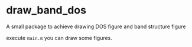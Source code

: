 # draw_band_dos
A small package to achieve drawing DOS figure and band structure figure

execute `main.m` you can draw some figures.
